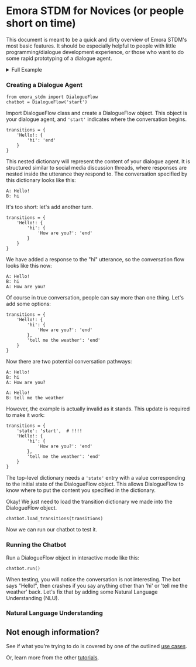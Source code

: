 
# Emora STDM for Novices (or people short on time)

This document is meant to be a quick and dirty overview of Emora STDM's most basic features.
It should be especially helpful to people with little programming/dialogue development experience, 
or those who want to do some rapid prototyping of a dialogue agent.

<details>
    <summary>Full Example</summary>
    
   Here is my description.
    
    ```python3
    from emora_stdm import DialogueFlow

    chatbot = DialogueFlow('start')
    transitions = {
        'state': 'start',
        '"Hello."': {
            '#INT(Hi! How are you?)': {
                '"Good. How are you?"': {
                    '[{good, great, okay}]': {
                        '"That\'s great!" Bye!': 'end'
                    },
                    '{[bad, horrible, awful]}': {
                        '"Oh no! Bye!"': 'end'
                    },
                    'error': {
                        '"I do not understand! Bye!"': 'end'
                    }
                }
            },
            '#INT(Tell me the weather.)': {
                '"It is sunny out!"': {
                    'error': {
                        '"Bye!"': 'end'
                    }
                }
            }
        }
    }
    chatbot.load_transitions(transitions)
    chatbot.run()
    ```
    
</details>

### Creating a Dialogue Agent

```python3
from emora_stdm import DialogueFlow
chatbot = DialogueFlow('start')
```
Import DialogueFlow class and create a DialogueFlow object.
This object is your dialogue agent, and `'start'` indicates where the conversation begins.

```python3
transitions = {
    'Hello!: {
        'hi': 'end'
    }
}
```
This nested dictionary will represent the content of your dialogue agent.
It is structured similar to social media discussion threads, where responses are nested inside the utterance they respond to.
The conversation specified by this dictionary looks like this:
```
A: Hello!
B: hi
```
It's too short: let's add another turn.


```python3
transitions = {
    'Hello!: {
        'hi': {
            'How are you?': 'end'
        }
    }
}
```
We have added a response to the "hi" utterance, so the conversation flow looks like this now:
```
A: Hello!
B: hi
A: How are you?
```
Of course in true conversation, people can say more than one thing. Let's add some options:

```python3
transitions = {
    'Hello!: {
        'hi': {
            'How are you?': 'end'
        },
        'tell me the weather': 'end'
    }
}
```

Now there are two potential conversation pathways:
```
A: Hello!
B: hi
A: How are you?
```
```
A: Hello!
B: tell me the weather
```

However, the example is actually invalid as it stands. This update is required to make it work:

```python3
transitions = {
    'state': 'start',  # !!!!
    'Hello!: {
        'hi': {
            'How are you?': 'end'
        },
        'tell me the weather': 'end'
    }
}
```
The top-level dictionary needs a `'state'` entry with a value corresponding to the initial state of the DialogueFlow object. 
This allows DialogueFlow to know where to put the content you specified in the dictionary.

Okay! We just need to load the transition dictionary we made into the DialogueFlow object.
```python3
chatbot.load_transitions(transitions)
```
Now we can run our chatbot to test it.

### Running the Chatbot

Run a DialogueFlow object in interactive mode like this:
```python3
chatbot.run()
```
When testing, you will notice the conversation is not interesting.
The bot says "Hello!", then crashes if you say anything other than 'hi' or 'tell me the weather' back.
Let's fix that by adding some Natural Language Understanding (NLU).

### Natural Language Understanding




## Not enough information?

See if what you're trying to do is covered by one of the outlined [use cases](https://github.com/emora-chat/emora_stdm/blob/master/README.md#specific-use-cases).

Or, learn more from the other [tutorials](https://github.com/emora-chat/emora_stdm/blob/master/README.md#tutorials).
